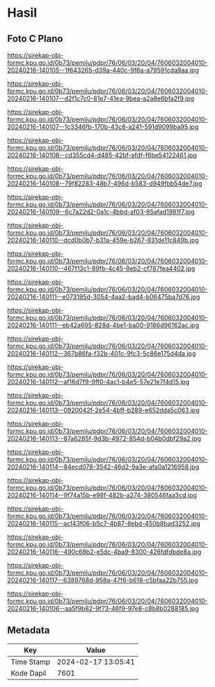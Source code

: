 # Hasil

## Foto C Plano

https://sirekap-obj-formc.kpu.go.id/0b73/pemilu/pdpr/76/06/03/20/04/7606032004010-20240216-140105--1f643265-d39a-440c-9f6a-a79591cda9aa.jpg

https://sirekap-obj-formc.kpu.go.id/0b73/pemilu/pdpr/76/06/03/20/04/7606032004010-20240216-140107--d2f1c7c0-81e7-41ea-9bea-a2a8e6bfa2f9.jpg

https://sirekap-obj-formc.kpu.go.id/0b73/pemilu/pdpr/76/06/03/20/04/7606032004010-20240216-140107--1c3346fb-170b-43c8-a241-591d9099ba95.jpg

https://sirekap-obj-formc.kpu.go.id/0b73/pemilu/pdpr/76/06/03/20/04/7606032004010-20240216-140108--cd355cd4-d485-42bf-afdf-f6be54122461.jpg

https://sirekap-obj-formc.kpu.go.id/0b73/pemilu/pdpr/76/06/03/20/04/7606032004010-20240216-140108--79f82283-48b7-496d-b583-d949fbb54de7.jpg

https://sirekap-obj-formc.kpu.go.id/0b73/pemilu/pdpr/76/06/03/20/04/7606032004010-20240216-140109--6c7a22d2-0a1c-4bbd-af03-85afad1981f7.jpg

https://sirekap-obj-formc.kpu.go.id/0b73/pemilu/pdpr/76/06/03/20/04/7606032004010-20240216-140110--dcd0b0b7-b31a-459e-b267-831de11c849b.jpg

https://sirekap-obj-formc.kpu.go.id/0b73/pemilu/pdpr/76/06/03/20/04/7606032004010-20240216-140110--467f13c1-89fb-4c45-8eb2-cf787fea4402.jpg

https://sirekap-obj-formc.kpu.go.id/0b73/pemilu/pdpr/76/06/03/20/04/7606032004010-20240216-140111--e073195d-3054-4aa2-bad4-b06475ba7d76.jpg

https://sirekap-obj-formc.kpu.go.id/0b73/pemilu/pdpr/76/06/03/20/04/7606032004010-20240216-140111--eb42a695-828d-4be1-ba00-9186d96162ac.jpg

https://sirekap-obj-formc.kpu.go.id/0b73/pemilu/pdpr/76/06/03/20/04/7606032004010-20240216-140112--367b86fa-f32b-401c-9fc3-5c86e175d4da.jpg

https://sirekap-obj-formc.kpu.go.id/0b73/pemilu/pdpr/76/06/03/20/04/7606032004010-20240216-140112--af16d7f9-9ff0-4ac1-b4e5-57e21e7f4d15.jpg

https://sirekap-obj-formc.kpu.go.id/0b73/pemilu/pdpr/76/06/03/20/04/7606032004010-20240216-140113--0920042f-2e54-4bff-b289-e652dda5c063.jpg

https://sirekap-obj-formc.kpu.go.id/0b73/pemilu/pdpr/76/06/03/20/04/7606032004010-20240216-140113--87a6285f-9d3b-4972-854d-b04b0dbf29a2.jpg

https://sirekap-obj-formc.kpu.go.id/0b73/pemilu/pdpr/76/06/03/20/04/7606032004010-20240216-140114--84ecd078-3542-46d2-9a3e-afa0a1216958.jpg

https://sirekap-obj-formc.kpu.go.id/0b73/pemilu/pdpr/76/06/03/20/04/7606032004010-20240216-140114--9f74a15b-e98f-482b-a274-380546faa3cd.jpg

https://sirekap-obj-formc.kpu.go.id/0b73/pemilu/pdpr/76/06/03/20/04/7606032004010-20240216-140115--acf43f06-b5c7-4b87-8ebd-450b8bad3252.jpg

https://sirekap-obj-formc.kpu.go.id/0b73/pemilu/pdpr/76/06/03/20/04/7606032004010-20240216-140116--490c68b2-e5dc-4ba9-8300-426fdfdbde8a.jpg

https://sirekap-obj-formc.kpu.go.id/0b73/pemilu/pdpr/76/06/03/20/04/7606032004010-20240216-140117--6389768d-958a-47f6-b618-c5bfaa22b755.jpg

https://sirekap-obj-formc.kpu.go.id/0b73/pemilu/pdpr/76/06/03/20/04/7606032004010-20240216-140106--aa5f9b82-9f73-46f9-97e8-c8b8b0288185.jpg


## Metadata

| Key        | Value               |
| ---------- | ------------------- |
| Time Stamp | 2024-02-17 13:05:41 |
| Kode Dapil | 7601                |



